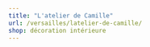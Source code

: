 ```yaml
---
title: "L'atelier de Camille"
url: /versailles/latelier-de-camille/
shop: décoration intérieure
---
```

